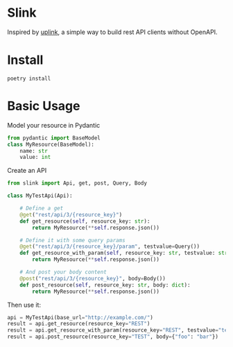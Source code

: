 # Slink
Inspired by [uplink](https://uplink.readthedocs.io/en/stable/), a simple way to build rest API clients without OpenAPI.

# Install
```
poetry install
```

# Basic Usage
Model your resource in Pydantic
```python
from pydantic import BaseModel
class MyResource(BaseModel):
    name: str
    value: int
```

Create an API
```python
from slink import Api, get, post, Query, Body

class MyTestApi(Api):

    # Define a get
    @get("rest/api/3/{resource_key}")
    def get_resource(self, resource_key: str):
        return MyResource(**self.response.json())

    # Define it with some query params
    @get("rest/api/3/{resource_key}/param", testvalue=Query())
    def get_resource_with_param(self, resource_key: str, testvalue: str):
        return MyResource(**self.response.json())

    # And post your body content
    @post("rest/api/3/{resource_key}", body=Body())
    def post_resource(self, resource_key: str, body: dict):
        return MyResource(**self.response.json())
```

Then use it:
```python
api = MyTestApi(base_url="http://example.com/")
result = api.get_resource(resource_key="REST")
result = api.get_resource_with_param(resource_key="REST", testvalue="test")
result = api.post_resource(resource_key="TEST", body={"foo": "bar"})
```